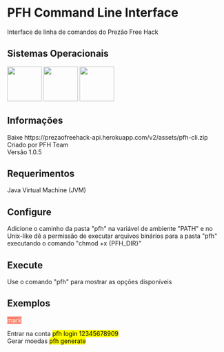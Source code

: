 # PFH Command Line Interface
Interface de linha de comandos do Prezão Free Hack

## Sistemas Operacionais
<p>
<img src="https://upload.wikimedia.org/wikipedia/commons/thumb/0/0a/Unofficial_Windows_logo_variant_-_2002%E2%80%932012_%28Multicolored%29.svg/170px-Unofficial_Windows_logo_variant_-_2002%E2%80%932012_%28Multicolored%29.svg.png" width="80" height="80" />
<img src="https://upload.wikimedia.org/wikipedia/commons/3/35/Tux.svg" width="80" height="80" />
<img src="https://logos-download.com/wp-content/uploads/2020/06/Apple_Mac_OS_Logo.png" width="80" height="80" />
</p>

## Informações
<p>Baixe https://prezaofreehack-api.herokuapp.com/v2/assets/pfh-cli.zip
<br>Criado por PFH Team
<br>Versão 1.0.5</p>

## Requerimentos
Java Virtual Machine (JVM)

## Configure
Adicione o caminho da pasta "pfh" na variável de ambiente "PATH" e no Unix-like dê a permissão de executar arquivos binários para a pasta "pfh" executando o comando "chmod +x {PFH_DIR}"

## Execute
Use o comando "pfh" para mostrar as opções disponíveis

## Exemplos
<mark style="background-color:salmon; color:lightyellow;">mark</mark>
<p>Entrar na conta <mark>pfh login 12345678909</mark>
<br>Gerar moedas <mark>pfh generate</mark></p>
